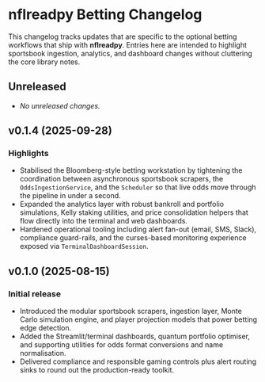 # nflreadpy Betting Changelog

This changelog tracks updates that are specific to the optional betting
workflows that ship with **nflreadpy**.  Entries here are intended to
highlight sportsbook ingestion, analytics, and dashboard changes without
cluttering the core library notes.

## Unreleased

- _No unreleased changes._

## v0.1.4 (2025-09-28)

### Highlights

- Stabilised the Bloomberg-style betting workstation by tightening the
  coordination between asynchronous sportsbook scrapers, the
  `OddsIngestionService`, and the `Scheduler` so that live odds move
  through the pipeline in under a second.
- Expanded the analytics layer with robust bankroll and portfolio
  simulations, Kelly staking utilities, and price consolidation helpers
  that flow directly into the terminal and web dashboards.
- Hardened operational tooling including alert fan-out (email, SMS,
  Slack), compliance guard-rails, and the curses-based monitoring
  experience exposed via `TerminalDashboardSession`.

## v0.1.0 (2025-08-15)

### Initial release

- Introduced the modular sportsbook scrapers, ingestion layer, Monte Carlo
  simulation engine, and player projection models that power betting edge
  detection.
- Added the Streamlit/terminal dashboards, quantum portfolio optimiser,
  and supporting utilities for odds format conversions and name
  normalisation.
- Delivered compliance and responsible gaming controls plus alert routing
  sinks to round out the production-ready toolkit.
